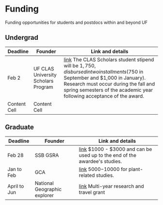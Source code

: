 # Funding
Funding opportunities for students and postdocs within and beyond UF

## Undergrad

| Deadline  | Founder | Link and details |
| ------------- | ------------- | ------------- |
| Feb 2  | UF CLAS University Scholars Program  | [link](https://clas.ufl.edu/undergraduate/clas-university-scholars/) The CLAS Scholars student stipend will be $1,750, disbursed in two installments ($750 in September and $1,000 in January). Research must occur during the fall and spring semesters of the academic year following acceptance of the award. |
| Content Cell  | Content Cell  |

## Graduate
| Deadline  | Founder | Link and details |
| ------------- | ------------- | ------------- |
| Feb 28  | SSB GSRA  | [link](https://www.systbio.org/graduate-student-research-awards.html#:~:text=The%20Society%20of%20Systematic%20Biologists,field%20collection%20sites%20or%20museums) $1000 - $3000 and can be used up to the end of the awardee's studies. |
| Jan to Feb  | GCA  | [link](https://www.gcamerica.org/scholarships/apply) $5000-$10000 for plant-related studies. |
| April to Jun  | National Geographic explorer  | [link](https://www.nationalgeographic.org/society/grants-and-investments/) Multi-year research and travel grant|
